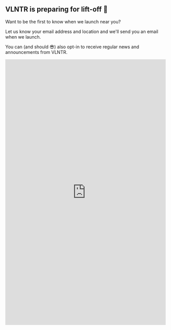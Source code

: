 ## VLNTR is preparing for lift-off 🚀

Want to be the first to know when we launch near you?

Let us know your email address and location and we'll send you an email when we launch.

You can (and should 😎) also opt-in to receive regular news and announcements from VLNTR.

<iframe src="https://docs.google.com/forms/d/e/1FAIpQLSe4Jc2h6_n6Epxyh5-ZhXzNNXH-fZNhhv2YBT-nPGsbM0SeYA/viewform?embedded=true" width="100%" height="836px" frameborder="0" marginheight="0" marginwidth="0">Loading...</iframe>
